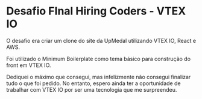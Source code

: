 # Desafio FInal Hiring Coders - VTEX IO

O desafio era criar um clone do site da UpMedal utilizando VTEX IO, React e AWS. 

Foi utilizado o Minimum Boilerplate como tema básico para construção do front em VTEX IO.

Dediquei o máximo que consegui, mas infelizmente não consegui finalizar tudo o que foi pedido. No entanto, espero ainda ter a oportunidade de trabalhar com VTEX IO por ser uma tecnologia que me surpreendeu.
